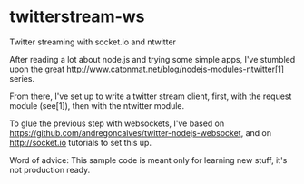twitterstream-ws
================

Twitter streaming with socket.io and ntwitter

After reading a lot about node.js and trying some simple apps, I've stumbled upon the great http://www.catonmat.net/blog/nodejs-modules-ntwitter[1] series.

From there, I've set up to write a twitter stream client, first, with the request module (see[1]), then with the ntwitter module.

To glue the previous step with websockets, I've based on https://github.com/andregoncalves/twitter-nodejs-websocket, and on http://socket.io tutorials to set this up.

Word of advice: This sample code is meant only for learning new stuff, it's not production ready.

